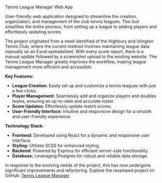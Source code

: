 Tennis League Manager Web App

User-friendly web application designed to streamline the creation, organization, and management of the club tennis leagues. This tool simplifies the entire process, from setting up a league to adding players and effortlessly updating scores.

The project originated from a need identified of the Highbury and Islington Tennis Club, where the current method involves maintaining league data manually on an Excel spreadsheet. With every score report, there is a manual update followed by a screenshot upload to the existing website. The Tennis League Manager greatly improves the workflow, making league management more efficient and accessible.

**Key Features:**
- **League Creation:** Easily set up and customize a tennis leagues with just a few clicks.
- **Player Management:** Seamlessly add and organize players and doubles teams, ensuring an up-to-date and accurate roster.
- **Score Updates:** Effortlessly update match scores.
- **User-Friendly Interface:** Intuitive and responsive design for a smooth and user-friendly experience.

**Technology Stack:**
- **Frontend:** Developed using React for a dynamic and responsive user interface.
- **Styling:** Utilizes SCSS for enhanced styling.
- **Backend:** Powered by Express for efficient server-side functionality.
- **Database:** Leveraging Postgres for robust and reliable data storage.

In response to the evolving needs of the project, this has now undergone significant improvements and refactoring. Explore the revamped project on GitHub: [Tennis League Manager](https://github.com/alejandra-rojas/leagues-dashboard)
